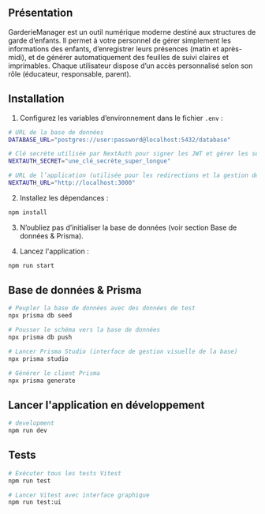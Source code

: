 ## Présentation
GarderieManager est un outil numérique moderne destiné aux structures de garde d’enfants. Il permet à votre personnel de gérer simplement les informations des enfants, d’enregistrer leurs présences (matin et après-midi), et de générer automatiquement des feuilles de suivi claires et imprimables.
Chaque utilisateur dispose d’un accès personnalisé selon son rôle (éducateur, responsable, parent).

## Installation

1. Configurez les variables d’environnement dans le fichier `.env` :

```bash
# URL de la base de données
DATABASE_URL="postgres://user:password@localhost:5432/database"

# Clé secrète utilisée par NextAuth pour signer les JWT et gérer les sessions
NEXTAUTH_SECRET="une_clé_secrète_super_longue"

# URL de l’application (utilisée pour les redirections et la gestion des sessions)
NEXTAUTH_URL="http://localhost:3000"
```

2. Installez les dépendances :
  
```bash
npm install
```

3. N’oubliez pas d’initialiser la base de données (voir section Base de données & Prisma).

4. Lancez l'application :
```bash
npm run start
```

## Base de données & Prisma

```bash
# Peupler la base de données avec des données de test
npx prisma db seed

# Pousser le schéma vers la base de données
npx prisma db push

# Lancer Prisma Studio (interface de gestion visuelle de la base)
npx prisma studio

# Générer le client Prisma
npx prisma generate

```

## Lancer l'application en développement

```bash
# development
npm run dev

```

## Tests

```bash
# Exécuter tous les tests Vitest
npm run test

# Lancer Vitest avec interface graphique
npm run test:ui

```


